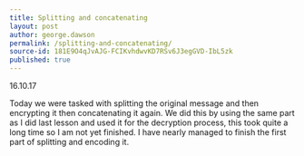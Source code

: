 ```yaml
---
title: Splitting and concatenating
layout: post
author: george.dawson
permalink: /splitting-and-concatenating/
source-id: 181E9O4qJvAJG-FCIKvhdwvKD7RSv6J3egGVD-IbL5zk
published: true
---
```

16.10.17

Today we were tasked with splitting the original message and then encrypting it then concatenating it again. We did this by using the same part as I did last lesson and used it for the decryption process, this took quite a long time so I am not yet finished. I have nearly managed to finish the first part of splitting and encoding it.

